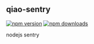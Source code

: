## qiao-sentry

[![npm version](https://img.shields.io/npm/v/qiao-sentry.svg?style=flat-square)](https://www.npmjs.org/package/qiao-sentry)
[![npm downloads](https://img.shields.io/npm/dm/qiao-sentry.svg?style=flat-square)](https://npm-stat.com/charts.html?package=qiao-sentry)

nodejs sentry
